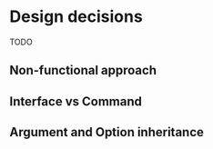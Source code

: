 # Design decisions

TODO

## Non-functional approach

## Interface vs Command

## Argument and Option inheritance

